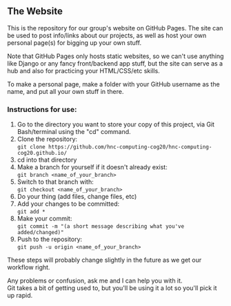 ## The Website

This is the repository for our group's website on GitHub Pages. The site can be used to post info/links about our projects,
as well as host your own personal page(s) for bigging up your own stuff.

Note that GitHub Pages only hosts static websites, so we can't use anything like Django or any fancy front/backend app stuff,
but the site can serve as a hub and also for practicing your HTML/CSS/etc skills.

To make a personal page, make a folder with your GitHub username as the name, and put all your own stuff in there.

### Instructions for use:

1. Go to the directory you want to store your copy of this project, via Git Bash/terminal using the "cd" command.
2. Clone the repository:<br>
`git clone https://github.com/hnc-computing-cog20/hnc-computing-cog20.github.io/`
3. cd into that directory
4. Make a branch for yourself if it doesn't already exist:<br>
`git branch <name_of_your_branch>`
5. Switch to that branch with:<br>
`git checkout <name_of_your_branch>`
6. Do your thing (add files, change files, etc)
7. Add your changes to be committed:<br>
`git add *`
8. Make your commit:<br>
`git commit -m "(a short message describing what you've added/changed)"`
9. Push to the repository:<br>
`git push -u origin <name_of_your_branch>`

These steps will probably change slightly in the future as we get our workflow right.

Any problems or confusion, ask me and I can help you with it.<br>
Git takes a bit of getting used to, but you'll be using it a lot so you'll pick it up rapid.
